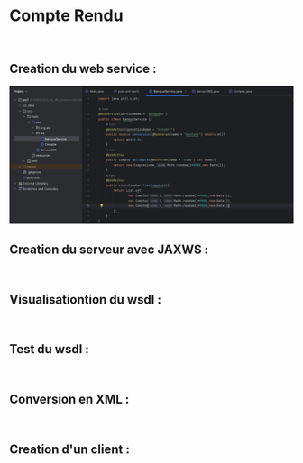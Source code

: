 <h1>Compte Rendu</h1>
<br>
<h2>Creation du web service :</h2>
<img src="ws1\Captures_AP1\creation du ws.png">
<br>
<h2>Creation du serveur avec JAXWS :</h2>
<br>
<h2>Visualisationtion du wsdl :</h2>
<br>
<h2>Test du wsdl :</h2>
<br>
<h2>Conversion en XML :</h2>
<br>
<h2>Creation d'un client :</h2>
